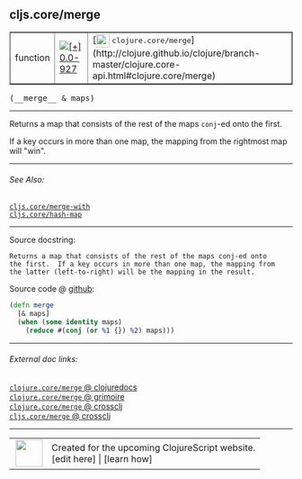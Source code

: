 ## cljs.core/merge



 <table border="1">
<tr>
<td>function</td>
<td><a href="https://github.com/cljsinfo/cljs-api-docs/tree/0.0-927"><img valign="middle" alt="[+] 0.0-927" title="Added in 0.0-927" src="https://img.shields.io/badge/+-0.0--927-lightgrey.svg"></a> </td>
<td>
[<img height="24px" valign="middle" src="http://i.imgur.com/1GjPKvB.png"> <samp>clojure.core/merge</samp>](http://clojure.github.io/clojure/branch-master/clojure.core-api.html#clojure.core/merge)
</td>
</tr>
</table>


 <samp>
(__merge__ & maps)<br>
</samp>

---

Returns a map that consists of the rest of the maps `conj`-ed onto the first.

If a key occurs in more than one map, the mapping from the rightmost map will
"win".



---


###### See Also:

[`cljs.core/merge-with`](../cljs.core/merge-with.md)<br>
[`cljs.core/hash-map`](../cljs.core/hash-map.md)<br>

---


Source docstring:

```
Returns a map that consists of the rest of the maps conj-ed onto
the first.  If a key occurs in more than one map, the mapping from
the latter (left-to-right) will be the mapping in the result.
```


Source code @ [github](https://github.com/clojure/clojurescript/blob/r2411/src/cljs/cljs/core.cljs#L7158-L7164):

```clj
(defn merge
  [& maps]
  (when (some identity maps)
    (reduce #(conj (or %1 {}) %2) maps)))
```

<!--
Repo - tag - source tree - lines:

 <pre>
clojurescript @ r2411
└── src
    └── cljs
        └── cljs
            └── <ins>[core.cljs:7158-7164](https://github.com/clojure/clojurescript/blob/r2411/src/cljs/cljs/core.cljs#L7158-L7164)</ins>
</pre>

-->

---



###### External doc links:

[`clojure.core/merge` @ clojuredocs](http://clojuredocs.org/clojure.core/merge)<br>
[`clojure.core/merge` @ grimoire](http://conj.io/store/v1/org.clojure/clojure/1.7.0-beta3/clj/clojure.core/merge/)<br>
[`clojure.core/merge` @ crossclj](http://crossclj.info/fun/clojure.core/merge.html)<br>
[`cljs.core/merge` @ crossclj](http://crossclj.info/fun/cljs.core.cljs/merge.html)<br>

---

 <table>
<tr><td>
<img valign="middle" align="right" width="48px" src="http://i.imgur.com/Hi20huC.png">
</td><td>
Created for the upcoming ClojureScript website.<br>
[edit here] | [learn how]
</td></tr></table>

[edit here]:https://github.com/cljsinfo/cljs-api-docs/blob/master/cljsdoc/cljs.core/merge.cljsdoc
[learn how]:https://github.com/cljsinfo/cljs-api-docs/wiki/cljsdoc-files

<!--

This information was too distracting to show to readers, but I'll leave it
commented here since it is helpful to:

- pretty-print the data used to generate this document
- and show how to retrieve that data



The API data for this symbol:

```clj
{:description "Returns a map that consists of the rest of the maps `conj`-ed onto the first.\n\nIf a key occurs in more than one map, the mapping from the rightmost map will\n\"win\".",
 :ns "cljs.core",
 :name "merge",
 :signature ["[& maps]"],
 :history [["+" "0.0-927"]],
 :type "function",
 :related ["cljs.core/merge-with" "cljs.core/hash-map"],
 :full-name-encode "cljs.core/merge",
 :source {:code "(defn merge\n  [& maps]\n  (when (some identity maps)\n    (reduce #(conj (or %1 {}) %2) maps)))",
          :title "Source code",
          :repo "clojurescript",
          :tag "r2411",
          :filename "src/cljs/cljs/core.cljs",
          :lines [7158 7164]},
 :full-name "cljs.core/merge",
 :clj-symbol "clojure.core/merge",
 :docstring "Returns a map that consists of the rest of the maps conj-ed onto\nthe first.  If a key occurs in more than one map, the mapping from\nthe latter (left-to-right) will be the mapping in the result."}

```

Retrieve the API data for this symbol:

```clj
;; from Clojure REPL
(require '[clojure.edn :as edn])
(-> (slurp "https://raw.githubusercontent.com/cljsinfo/cljs-api-docs/catalog/cljs-api.edn")
    (edn/read-string)
    (get-in [:symbols "cljs.core/merge"]))
```

-->
